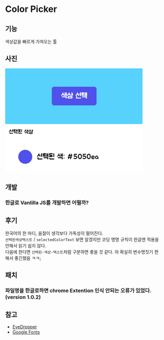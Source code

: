 # Color Picker

## 기능

색상값을 빠르게 가져오는 툴

## 사진

![image](./image.png)

## 개발

### 한글로 Vanlilla JS를 개발하면 어떨까?

## 후기

한국어의 한 마디, 음절이 생각보다 가독성이 떨어진다. </br>
`선택된색상텍스트` / `selectedColorText` 보면 알겠지만 코딩 명명 규칙이 한글엔 적용을 안해서 읽기 쉽지 않다. </br>
다음에 한다면 `선택된-색상-텍스트`처럼 구분하면 좋을 것 같다. 아 확실히 변수명짓기 편해서 좋긴했음 ㅋㅋ;

## 패치

### 파일명을 한글로하면 chrome Extention 인식 안되는 오류가 있었다. (version 1.0.2)

## 참고

- [EyeDropper](https://developer.mozilla.org/en-US/docs/Web/API/EyeDropper)
- [Google Fonts](https://fonts.google.com/?subset=korean&noto.script=Kore)
